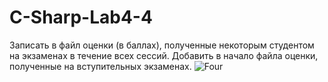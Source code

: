 # C-Sharp-Lab4-4
Записать в файл оценки (в баллах), полученные некоторым студентом на экзаменах в течение всех сессий. Добавить в начало файла оценки, полученные на вступительных экзаменах.
![Four](https://user-images.githubusercontent.com/86869673/143785126-ec104710-19bf-4187-b277-d1eb72f4b0f0.jpg)
